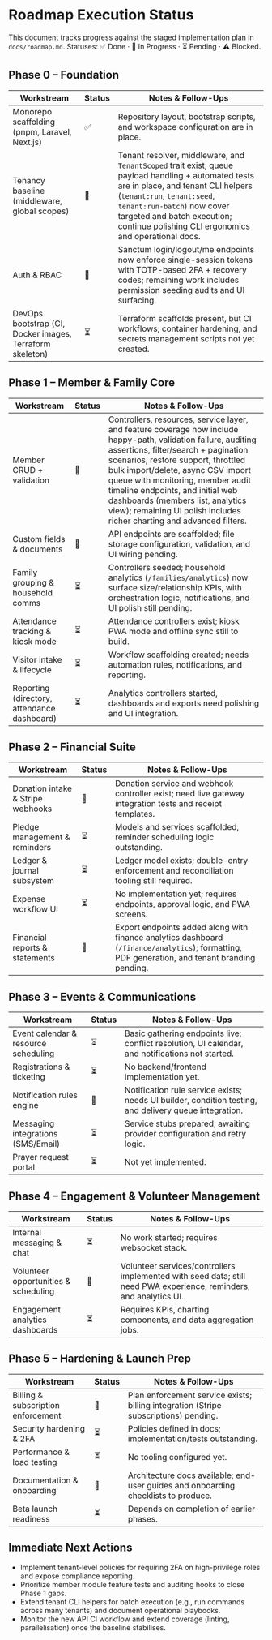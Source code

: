 # Roadmap Execution Status

This document tracks progress against the staged implementation plan in `docs/roadmap.md`.
Statuses: ✅ Done · 🔄 In Progress · ⏳ Pending · ⚠️ Blocked.

## Phase 0 – Foundation

| Workstream | Status | Notes & Follow-Ups |
| --- | --- | --- |
| Monorepo scaffolding (pnpm, Laravel, Next.js) | ✅ | Repository layout, bootstrap scripts, and workspace configuration are in place. |
| Tenancy baseline (middleware, global scopes) | 🔄 | Tenant resolver, middleware, and `TenantScoped` trait exist; queue payload handling + automated tests are in place, and tenant CLI helpers (`tenant:run`, `tenant:seed`, `tenant:run-batch`) now cover targeted and batch execution; continue polishing CLI ergonomics and operational docs. |
| Auth & RBAC | 🔄 | Sanctum login/logout/me endpoints now enforce single-session tokens with TOTP-based 2FA + recovery codes; remaining work includes permission seeding audits and UI surfacing. |
| DevOps bootstrap (CI, Docker images, Terraform skeleton) | ⏳ | Terraform scaffolds present, but CI workflows, container hardening, and secrets management scripts not yet created. |

## Phase 1 – Member & Family Core

| Workstream | Status | Notes & Follow-Ups |
| --- | --- | --- |
| Member CRUD + validation | 🔄 | Controllers, resources, service layer, and feature coverage now include happy-path, validation failure, auditing assertions, filter/search + pagination scenarios, restore support, throttled bulk import/delete, async CSV import queue with monitoring, member audit timeline endpoints, and initial web dashboards (members list, analytics view); remaining UI polish includes richer charting and advanced filters. |
| Custom fields & documents | 🔄 | API endpoints are scaffolded; file storage configuration, validation, and UI wiring pending. |
| Family grouping & household comms | ⏳ | Controllers seeded; household analytics (`/families/analytics`) now surface size/relationship KPIs, with orchestration logic, notifications, and UI polish still pending. |
| Attendance tracking & kiosk mode | ⏳ | Attendance controllers exist; kiosk PWA mode and offline sync still to build. |
| Visitor intake & lifecycle | ⏳ | Workflow scaffolding created; needs automation rules, notifications, and reporting. |
| Reporting (directory, attendance dashboard) | ⏳ | Analytics controllers started, dashboards and exports need polishing and UI integration. |

## Phase 2 – Financial Suite

| Workstream | Status | Notes & Follow-Ups |
| --- | --- | --- |
| Donation intake & Stripe webhooks | 🔄 | Donation service and webhook controller exist; need live gateway integration tests and receipt templates. |
| Pledge management & reminders | ⏳ | Models and services scaffolded, reminder scheduling logic outstanding. |
| Ledger & journal subsystem | ⏳ | Ledger model exists; double-entry enforcement and reconciliation tooling still required. |
| Expense workflow UI | ⏳ | No implementation yet; requires endpoints, approval logic, and PWA screens. |
| Financial reports & statements | 🔄 | Export endpoints added along with finance analytics dashboard (`/finance/analytics`); formatting, PDF generation, and tenant branding pending. |

## Phase 3 – Events & Communications

| Workstream | Status | Notes & Follow-Ups |
| --- | --- | --- |
| Event calendar & resource scheduling | ⏳ | Basic gathering endpoints live; conflict resolution, UI calendar, and notifications not started. |
| Registrations & ticketing | ⏳ | No backend/frontend implementation yet. |
| Notification rules engine | 🔄 | Notification rule service exists; needs UI builder, condition testing, and delivery queue integration. |
| Messaging integrations (SMS/Email) | ⏳ | Service stubs prepared; awaiting provider configuration and retry logic. |
| Prayer request portal | ⏳ | Not yet implemented. |

## Phase 4 – Engagement & Volunteer Management

| Workstream | Status | Notes & Follow-Ups |
| --- | --- | --- |
| Internal messaging & chat | ⏳ | No work started; requires websocket stack. |
| Volunteer opportunities & scheduling | 🔄 | Volunteer services/controllers implemented with seed data; still need PWA experience, reminders, and analytics UI. |
| Engagement analytics dashboards | ⏳ | Requires KPIs, charting components, and data aggregation jobs. |

## Phase 5 – Hardening & Launch Prep

| Workstream | Status | Notes & Follow-Ups |
| --- | --- | --- |
| Billing & subscription enforcement | 🔄 | Plan enforcement service exists; billing integration (Stripe subscriptions) pending. |
| Security hardening & 2FA | ⏳ | Policies defined in docs; implementation/tests outstanding. |
| Performance & load testing | ⏳ | No tooling configured yet. |
| Documentation & onboarding | 🔄 | Architecture docs available; end-user guides and onboarding checklists to produce. |
| Beta launch readiness | ⏳ | Depends on completion of earlier phases. |

## Immediate Next Actions

- Implement tenant-level policies for requiring 2FA on high-privilege roles and expose compliance reporting.
- Prioritize member module feature tests and auditing hooks to close Phase 1 gaps.
- Extend tenant CLI helpers for batch execution (e.g., run commands across many tenants) and document operational playbooks.
- Monitor the new API CI workflow and extend coverage (linting, parallelisation) once the baseline stabilises.
